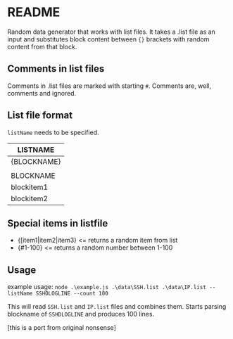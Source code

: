 # README

Random data generator that works with list files. It takes a .list file as an input and substitutes block content between `{}` brackets with random content from that block.

## Comments in list files

Comments in .list files are marked with starting `#`. Comments are, well, comments and ignored.

## List file format

`listName` needs to be specified.

|LISTNAME|
|-------|
|{BLOCKNAME}|
||
|BLOCKNAME|
|blockitem1|
|blockitem2|

## Special items in listfile

* {[item1|item2|item3} <= returns a random item from list
* {#1-100} <= returns a random number between 1-100

## Usage

example usage: `node .\example.js .\data\SSH.list .\data\IP.list --listName SSHDLOGLINE --count 100`

This will read `SSH.list` and `IP.list` files and combines them. Starts parsing blockname of `SSHDLOGLINE` and produces 100 lines.




[this is a port from original nonsense]
